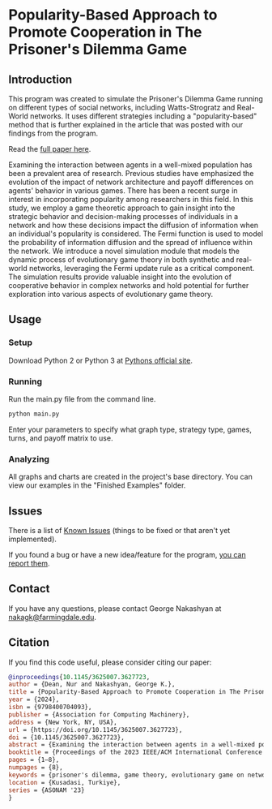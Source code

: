 # Popularity-Based Approach to Promote Cooperation in The Prisoner's Dilemma Game

## Introduction

This program was created to simulate the Prisoner's Dilemma Game running on different types of social networks, including Watts-Strogratz and Real-World networks. It uses different strategies including a "popularity-based" method that is further explained in the article that was posted with our findings from the program.

Read the [full paper here](https://dl.acm.org/doi/10.1145/3625007.3627723).

Examining the interaction between agents in a well-mixed population has been a prevalent area of research. Previous studies have emphasized the evolution of the impact of network architecture and payoff differences on agents' behavior in various games. There has been a recent surge in interest in incorporating popularity among researchers in this field. In this study, we employ a game theoretic approach to gain insight into the strategic behavior and decision-making processes of individuals in a network and how these decisions impact the diffusion of information when an individual's popularity is considered. The Fermi function is used to model the probability of information diffusion and the spread of influence within the network. We introduce a novel simulation module that models the dynamic process of evolutionary game theory in both synthetic and real-world networks, leveraging the Fermi update rule as a critical component. The simulation results provide valuable insight into the evolution of cooperative behavior in complex networks and hold potential for further exploration into various aspects of evolutionary game theory.

## Usage

### Setup
Download Python 2 or Python 3 at [Pythons official site](https://www.python.org/downloads/).

### Running
Run the main.py file from the command line.
```bash
python main.py
```

Enter your parameters to specify what graph type, strategy type, games, turns, and payoff matrix to use.

### Analyzing
All graphs and charts are created in the project's base directory.
You can view our examples in the "Finished Examples" folder.

## Issues

There is a list of
[Known Issues](https://github.com/georgenakashyan/PrisonerDilemmaSimulation/issues) (things
to be fixed or that aren't yet implemented).

If you found a bug or have a new idea/feature for the program,
[you can report them](https://github.com/georgenakashyan/PrisonerDilemmaSimulation/issues/new).

## Contact
If you have any questions, please contact George Nakashyan at [nakagk@farmingdale.edu](mailto:nakagk@farmingdale.edu).

## Citation
If you find this code useful, please consider citing our paper:
```bibtex
@inproceedings{10.1145/3625007.3627723,
author = {Dean, Nur and Nakashyan, George K.},
title = {Popularity-Based Approach to Promote Cooperation in The Prisoner's Dilemma Game},
year = {2024},
isbn = {9798400704093},
publisher = {Association for Computing Machinery},
address = {New York, NY, USA},
url = {https://doi.org/10.1145/3625007.3627723},
doi = {10.1145/3625007.3627723},
abstract = {Examining the interaction between agents in a well-mixed population has been a prevalent area of research. Previous studies have emphasized the evolution of the impact of network architecture and payoff differences on agents' behavior in various games. There has been a recent surge in interest in incorporating popularity among researchers in this field. In this study, we employ a game theoretic approach to gain insight into the strategic behavior and decision-making processes of individuals in a network and how these decisions impact the diffusion of information when an individual's popularity is considered. The Fermi function is used to model the probability of information diffusion and the spread of influence within the network. We introduce a novel simulation module that models the dynamic process of evolutionary game theory in both synthetic and real-world networks, leveraging the Fermi update rule as a critical component. The simulation results provide valuable insight into the evolution of cooperative behavior in complex networks and hold potential for further exploration into various aspects of evolutionary game theory.},
booktitle = {Proceedings of the 2023 IEEE/ACM International Conference on Advances in Social Networks Analysis and Mining},
pages = {1–8},
numpages = {8},
keywords = {prisoner's dilemma, game theory, evolutionary game on networks, fermi function, facebook, watts-strogatz, social networks},
location = {Kusadasi, Turkiye},
series = {ASONAM '23}
}
```
